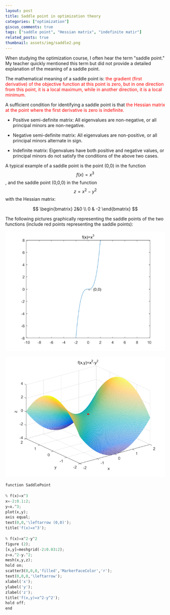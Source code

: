 ```yaml
---
layout: post
title: Saddle point in optimization theory
categories: ["optimization"]
giscus_comments: true
tags: ["saddle point", "Hessian matrix", "indefinite matir"]
related_posts: true
thumbnail: assets/img/saddle2.png
---
```


When studying the optimization course, I often hear the term "saddle point." My teacher quickly mentioned this term but did not provide a detailed explanation of the meaning of a saddle point.

The mathematical meaning of a saddle point is: <font color=red>the gradient (first derivative) of the objective function at this point is zero, but in one direction from this point, it is a local maximum, while in another direction, it is a local minimum. </font>

A sufficient condition for identifying a saddle point is that <font color=red> the Hessian matrix at the point where the first derivative is zero is indefinite. </font>

- Positive semi-definite matrix: All eigenvalues are non-negative, or all principal minors are non-negative.

- Negative semi-definite matrix: All eigenvalues are non-positive, or all principal minors alternate in sign.

- Indefinite matrix: Eigenvalues have both positive and negative values, or principal minors do not satisfy the conditions of the above two cases.

A typical example of a saddle point is the point (0,0) in the function $$f(x)=x^3$$, and the saddle point (0,0,0) in the function $$z=x^2-y^2$$ with the Hessian matrix:

$$
\begin{bmatrix} 2&0 \\
 0 & -2 \end{bmatrix}
$$

The following pictures graphically representing the saddle points of the two functions (include red points representing the saddle points):

<p align="center">
  <img src="https://raw.githubusercontent.com/RobinChen121/robinchen121.github.io/master/assets/img/saddle1.png" />

<p align="center">
  <img src="https://raw.githubusercontent.com/RobinChen121/robinchen121.github.io/master/assets/img/saddle2.png" />
</p>
</p>

```python
function SaddlePoint

% f(x)=x^3
x=-2:0.1:2;
y=x.^3;
plot(x,y);
axis equal;
text(0,0,'\leftarrow (0,0)');
title('f(x)=x^3');

% f(x)=x^2-y^2
figure (2);
[x,y]=meshgrid(-2:0.03:2);
z=x.^2-y.^2;
mesh(x,y,z);
hold on;
scatter3(0,0,0,'filled','MarkerFaceColor','r');
text(0,0,0,'\leftarrow');
xlabel('x');
ylabel('y');
zlabel('z');
title('f(x,y)=x^2-y^2');
hold off;
end
```
